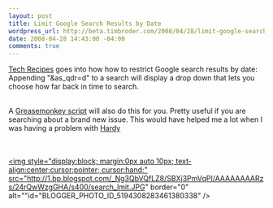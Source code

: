 ```yaml
--- 
layout: post
title: Limit Google Search Results by Date
wordpress_url: http://beta.timbroder.com/2008/04/28/limit-google-search-results-by-date/
date: 2008-04-28 14:43:00 -04:00
comments: true
---
```

<a href="http://www.tech-recipes.com/rx/2860/google_how_to_access_filter_by_date_dropdown_box">Tech Recipes</a> goes into how how to restrict Google search results by date: Appending "&as_qdr=d" to a search will display a drop down that lets you choose how far back in time to search.<br /><br />

A <a href="http://userscripts.org/scripts/show/25684">Greasemonkey script</a> will also do this for you.  Pretty useful if you are searching about a brand new issue. This would have helped me a lot when I was having a problem with <a href="http://blog.gpowered.net/2008/04/fixing-nvidia-8600-gt-on-hardy-heron.html">Hardy</a>

<br /><br />
<a onblur="try {parent.deselectBloggerImageGracefully();} catch(e) {}" href="http://1.bp.blogspot.com/_Ng3QbVQfLZ8/SBXj3PmVqPI/AAAAAAAARzs/24rQwWzgGHA/s1600-h/search_lmit.JPG"><img style="display:block; margin:0px auto 10px; text-align:center;cursor:pointer; cursor:hand;" src="http://1.bp.blogspot.com/_Ng3QbVQfLZ8/SBXj3PmVqPI/AAAAAAAARzs/24rQwWzgGHA/s400/search_lmit.JPG" border="0" alt=""id="BLOGGER_PHOTO_ID_5194308283461380338" /></a>
